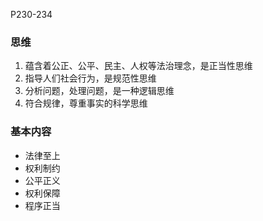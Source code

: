 P230-234

### 思维

1. 蕴含着公正、公平、民主、人权等法治理念，是正当性思维
2. 指导人们社会行为，是规范性思维
3. 分析问题，处理问题，是一种逻辑思维
4. 符合规律，尊重事实的科学思维

### 基本内容

- 法律至上
- 权利制约
- 公平正义
- 权利保障
- 程序正当